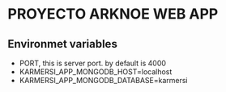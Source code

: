 # PROYECTO ARKNOE WEB APP
## Environmet variables
* PORT, this is server port. by default is 4000
* KARMERSI_APP_MONGODB_HOST=localhost
* KARMERSI_APP_MONGODB_DATABASE=karmersi